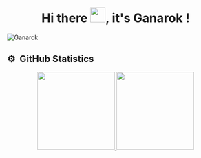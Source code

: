 <div>

<h1 align="center">
    Hi there <img src="https://media.giphy.com/media/hvRJCLFzcasrR4ia7z/giphy.gif" width="35" />, it's Ganarok !
</h1>
<img src="https://komarev.com/ghpvc/?username=ganarok" alt="Ganarok" />

<h2> ⚙️ &nbsp;GitHub Statistics</h2>

<div align="center">
        <a href="https://github.com/ganarok">
            <img height="180em" src="https://github-readme-stats-eight-theta.vercel.app/api?username=ganarok&show_icons=true&theme=algolia&include_all_commits=true&count_private=true" />
            <img height="180em" src="https://github-readme-stats-eight-theta.vercel.app/api/top-langs/?username=ganarok&layout=compact&langs_count=8&theme=algolia&include_all_commits=true&count_private=true" />
        </a>
</div>

</div>
